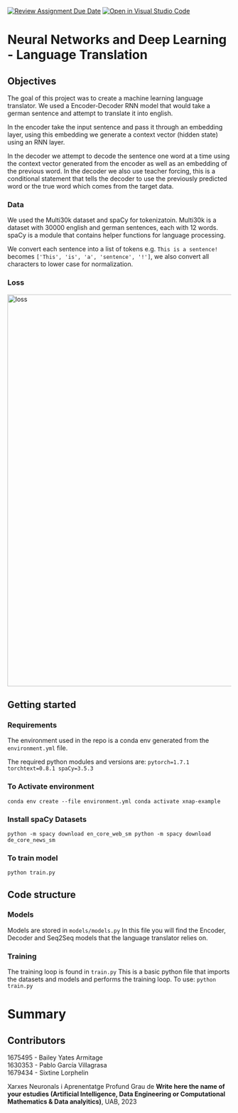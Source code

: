 [![Review Assignment Due Date](https://classroom.github.com/assets/deadline-readme-button-24ddc0f5d75046c5622901739e7c5dd533143b0c8e959d652212380cedb1ea36.svg)](https://classroom.github.com/a/wT71nrpQ)
[![Open in Visual Studio Code](https://classroom.github.com/assets/open-in-vscode-718a45dd9cf7e7f842a935f5ebbe5719a5e09af4491e668f4dbf3b35d5cca122.svg)](https://classroom.github.com/online_ide?assignment_repo_id=11110476&assignment_repo_type=AssignmentRepo)

# Neural Networks and Deep Learning - Language Translation

## Objectives
The goal of this project was to create a machine learning language translator.
We used a Encoder-Decoder RNN model that would take a german sentence and attempt to translate it into english.

In the encoder take the input sentence and pass it through an embedding layer, using this embedding we generate a context vector (hidden state) using an RNN layer.

In the decoder we attempt to decode the sentence one word at a time using the context vector generated from the encoder as well as an embedding of the previous word. In the decoder we also use teacher forcing, this is a conditional statement that tells the decoder to use the previously predicted word or the true word which comes from the target data.

### Data
We used the Multi30k dataset and spaCy for tokenizatoin. 
Multi30k is a dataset with 30000 english and german sentences, each with 12 words.
spaCy is a module that contains helper functions for language processing.

We convert each sentence into a list of tokens e.g. `This is a sentence!` becomes `['This', 'is', 'a', 'sentence', '!']`, we also convert all characters to lower case for normalization.

### Loss
<img width="881" alt="loss" src="https://github.com/DCC-UAB/dlnn-project_ia-group_14/assets/31530319/54cc228f-ae46-4220-b88e-326b8d9bb578">


## Getting started
### Requirements
The environment used in the repo is a conda env generated from the `environment.yml` file.

The required python modules and versions are:
`
pytorch=1.7.1
torchtext=0.8.1
spaCy=3.5.3
`

### To Activate environment
`
conda env create --file environment.yml
conda activate xnap-example
`

### Install spaCy Datasets
`
python -m spacy download en_core_web_sm
python -m spacy download de_core_news_sm
`

### To train model
`python train.py`


## Code structure
### Models
Models are stored in `models/models.py`
In this file you will find the Encoder, Decoder and Seq2Seq models that the language translator relies on.

### Training
The training loop is found in `train.py`
This is a basic python file that imports the datasets and models and performs the training loop. 
To use:
`python train.py`


# Summary



## Contributors
1675495 - Bailey Yates Armitage\
1630353 - Pablo García Villagrasa\
1679434 - Sixtine Lorphelin


Xarxes Neuronals i Aprenentatge Profund
Grau de __Write here the name of your estudies (Artificial Intelligence, Data Engineering or Computational Mathematics & Data analyitics)__, 
UAB, 2023
